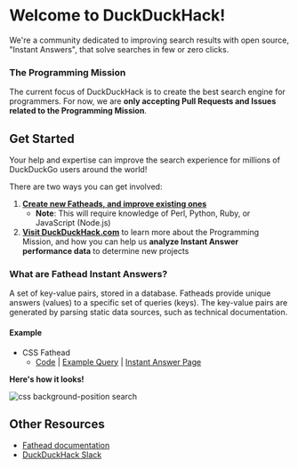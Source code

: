# Welcome to DuckDuckHack!

We're a community dedicated to improving search results with open source, "Instant Answers", that solve searches in few or zero clicks.


### The Programming Mission
The current focus of DuckDuckHack is to create the best search engine for programmers. For now, we are **only accepting Pull Requests and Issues related to the Programming Mission**.


## Get Started
Your help and expertise can improve the search experience for millions of DuckDuckGo users around the world!

There are two ways you can get involved:

1. [**Create new Fatheads, and improve existing ones**](https://github.com/duckduckgo/zeroclickinfo-fathead/issues?q=is%3Aopen+is%3Aissue+label%3A"Mission%3A+Programming")
    - **Note**: This will require knowledge of Perl, Python, Ruby, or JavaScript (Node.js)
2. [**Visit DuckDuckHack.com**](https://duckduckhack.com) to learn more about the Programming Mission, and how you can help us **analyze Instant Answer performance data** to determine new projects


### What are Fathead Instant Answers?
A set of key-value pairs, stored in a database. Fatheads provide unique answers (values) to a specific set of queries (keys). The key-value pairs are generated by parsing static data sources, such as technical documentation.

#### Example

- CSS Fathead
    - [Code](https://github.com/duckduckgo/zeroclickinfo-fathead/tree/master/lib/fathead/mdn_css) | [Example Query](https://duckduckgo.com/?q=css+background-position&ia=about) | [Instant Answer Page](https://duck.co/ia/view/mdn_css)

**Here's how it looks!**

![css background-position search](https://cloud.githubusercontent.com/assets/873785/19787980/cdf51566-9c73-11e6-9ef2-ac44dede62c7.png)


## Other Resources

- [Fathead documentation](https://docs.duckduckhack.com/resources/fathead-overview.html)
- [DuckDuckHack Slack](https://quackslack.herokuapp.com/)
